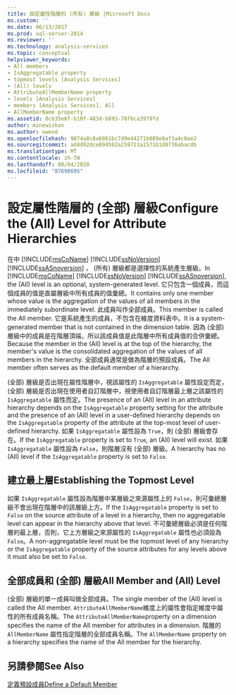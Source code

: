 ```yaml
---
title: 設定屬性階層的 (所有) 層級 |Microsoft Docs
ms.custom: ''
ms.date: 06/13/2017
ms.prod: sql-server-2014
ms.reviewer: ''
ms.technology: analysis-services
ms.topic: conceptual
helpviewer_keywords:
- All members
- IsAggregatable property
- topmost levels [Analysis Services]
- (All) levels
- AttributeAllMemberName property
- levels [Analysis Services]
- members [Analysis Services], All
- AllMemberName property
ms.assetid: 0cb35e6f-b10f-483d-b893-78f6ca3979fd
author: minewiskan
ms.author: owend
ms.openlocfilehash: 9874a8c8a6861bc7d9e44271b089e8af3a4c0ae2
ms.sourcegitcommit: ad4d92dce894592a259721a1571b1d8736abacdb
ms.translationtype: MT
ms.contentlocale: zh-TW
ms.lasthandoff: 08/04/2020
ms.locfileid: "87698695"
---
```

# <a name="configure-the-all-level-for-attribute-hierarchies"></a><span data-ttu-id="0d8eb-102">設定屬性階層的 (全部) 層級</span><span class="sxs-lookup"><span data-stu-id="0d8eb-102">Configure the (All) Level for Attribute Hierarchies</span></span>
  <span data-ttu-id="0d8eb-103">在中 [!INCLUDE[msCoName](../../includes/msconame-md.md)] [!INCLUDE[ssNoVersion](../../includes/ssnoversion-md.md)] [!INCLUDE[ssASnoversion](../../includes/ssasnoversion-md.md)] ， (所有) 層級都是選擇性的系統產生層級。</span><span class="sxs-lookup"><span data-stu-id="0d8eb-103">In [!INCLUDE[msCoName](../../includes/msconame-md.md)] [!INCLUDE[ssNoVersion](../../includes/ssnoversion-md.md)] [!INCLUDE[ssASnoversion](../../includes/ssasnoversion-md.md)], the (All) level is an optional, system-generated level.</span></span> <span data-ttu-id="0d8eb-104">它只包含一個成員，而這個成員的值是直屬層級中所有成員的值彙總。</span><span class="sxs-lookup"><span data-stu-id="0d8eb-104">It contains only one member whose value is the aggregation of the values of all members in the immediately subordinate level.</span></span> <span data-ttu-id="0d8eb-105">此成員叫作全部成員。</span><span class="sxs-lookup"><span data-stu-id="0d8eb-105">This member is called the All member.</span></span> <span data-ttu-id="0d8eb-106">它是系統產生的成員，不包含在維度資料表中。</span><span class="sxs-lookup"><span data-stu-id="0d8eb-106">It is a system-generated member that is not contained in the dimension table.</span></span> <span data-ttu-id="0d8eb-107">因為 (全部) 層級中的成員是在階層頂端，所以該成員值是此階層中所有成員值的合併彙總。</span><span class="sxs-lookup"><span data-stu-id="0d8eb-107">Because the member in the (All) level is at the top of the hierarchy, the member's value is the consolidated aggregation of the values of all members in the hierarchy.</span></span> <span data-ttu-id="0d8eb-108">全部成員通常是做為階層的預設成員。</span><span class="sxs-lookup"><span data-stu-id="0d8eb-108">The All member often serves as the default member of a hierarchy.</span></span>  
  
 <span data-ttu-id="0d8eb-109">(全部) 層級是否出現在屬性階層中，視該屬性的 `IsAggregatable` 屬性設定而定，(全部) 層級是否出現在使用者自訂階層中，視使用者自訂階層最上層之該屬性的 `IsAggregatable` 屬性而定。</span><span class="sxs-lookup"><span data-stu-id="0d8eb-109">The presence of an (All) level in an attribute hierarchy depends on the `IsAggregatable` property setting for the attribute and the presence of an (All) level in a user-defined hierarchy depends on the `IsAggregatable` property of the attribute at the top-most level of user-defined hierarchy.</span></span> <span data-ttu-id="0d8eb-110">如果 `IsAggregatable` 屬性設為 `True`，則 (全部) 層級會存在。</span><span class="sxs-lookup"><span data-stu-id="0d8eb-110">If the `IsAggregatable` property is set to `True`, an (All) level will exist.</span></span> <span data-ttu-id="0d8eb-111">如果 `IsAggregatable` 屬性設為 `False`，則階層沒有 (全部) 層級。</span><span class="sxs-lookup"><span data-stu-id="0d8eb-111">A hierarchy has no (All) level if the `IsAggregatable` property is set to `False`.</span></span>  
  
## <a name="establishing-the-topmost-level"></a><span data-ttu-id="0d8eb-112">建立最上層</span><span class="sxs-lookup"><span data-stu-id="0d8eb-112">Establishing the Topmost Level</span></span>  
 <span data-ttu-id="0d8eb-113">如果 `IsAggregatable` 屬性設為階層中某層級之來源屬性上的 `False`，則可彙總層級不會出現在階層中的該層級上方。</span><span class="sxs-lookup"><span data-stu-id="0d8eb-113">If the `IsAggregatable` property is set to `False` on the source attribute of a level in a hierarchy, then no aggregatable level can appear in the hierarchy above that level.</span></span> <span data-ttu-id="0d8eb-114">不可彙總層級必須是任何階層的最上層，否則，它上方層級之來源屬性的 `IsAggregatable` 屬性也必須設為 `False`。</span><span class="sxs-lookup"><span data-stu-id="0d8eb-114">A non-aggregatable level must be the topmost level of any hierarchy or the `IsAggregatable` property of the source attributes for any levels above it must also be set to `False`.</span></span>  
  
## <a name="all-member-and-all-level"></a><span data-ttu-id="0d8eb-115">全部成員和 (全部) 層級</span><span class="sxs-lookup"><span data-stu-id="0d8eb-115">All Member and (All) Level</span></span>  
 <span data-ttu-id="0d8eb-116">(全部) 層級的單一成員叫做全部成員。</span><span class="sxs-lookup"><span data-stu-id="0d8eb-116">The single member of the (All) level is called the All member.</span></span> <span data-ttu-id="0d8eb-117">`AttributeAllMemberName`維度上的屬性會指定維度中屬性的所有成員名稱。</span><span class="sxs-lookup"><span data-stu-id="0d8eb-117">The `AttributeAllMemberName`property on a dimension specifies the name of the All member for attributes in a dimension.</span></span> <span data-ttu-id="0d8eb-118">階層的 `AllMemberName` 屬性指定階層的全部成員名稱。</span><span class="sxs-lookup"><span data-stu-id="0d8eb-118">The `AllMemberName` property on a hierarchy specifies the name of the All member for the hierarchy.</span></span>  
  
## <a name="see-also"></a><span data-ttu-id="0d8eb-119">另請參閱</span><span class="sxs-lookup"><span data-stu-id="0d8eb-119">See Also</span></span>  
 [<span data-ttu-id="0d8eb-120">定義預設成員</span><span class="sxs-lookup"><span data-stu-id="0d8eb-120">Define a Default Member</span></span>](attribute-properties-define-a-default-member.md)  
  
  
